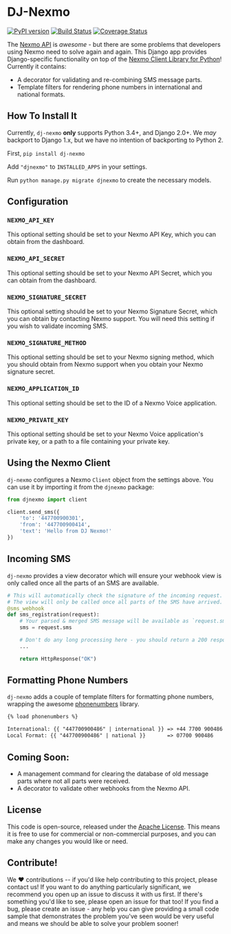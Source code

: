 # DJ-Nexmo

[![PyPI version](https://badge.fury.io/py/dj-nexmo.svg)](https://badge.fury.io/py/dj-nexmo)
[![Build Status](https://api.travis-ci.org/Nexmo/dj-nexmo.svg?branch=main)](https://travis-ci.org/Nexmo/dj-nexmo)
[![Coverage Status](https://coveralls.io/repos/github/Nexmo/dj-nexmo/badge.svg?branch=master)](https://coveralls.io/github/Nexmo/dj-nexmo?branch=master)

The [Nexmo API] is _awesome_ - but there are some problems that developers using Nexmo need to solve again and again.
This Django app provides Django-specific functionality on top of the [Nexmo Client Library for Python]! Currently it contains:

* A decorator for validating and re-combining SMS message parts.
* Template filters for rendering phone numbers in international and national formats.


## How To Install It

Currently, `dj-nexmo` **only** supports Python 3.4+, and Django 2.0+. We _may_ backport to Django 1.x, but we have no intention of backporting to Python 2.

First, `pip install dj-nexmo`

Add `"djnexmo"` to `INSTALLED_APPS` in your settings.

Run `python manage.py migrate djnexmo` to create the necessary models.


## Configuration

### `NEXMO_API_KEY`

This optional setting should be set to your Nexmo API Key, which you can obtain from the dashboard.

### `NEXMO_API_SECRET`

This optional setting should be set to your Nexmo API Secret, which you can obtain from the dashboard.

### `NEXMO_SIGNATURE_SECRET`

This optional setting should be set to your Nexmo Signature Secret, which you can obtain by contacting Nexmo support.
You will need this setting if you wish to validate incoming SMS.

### `NEXMO_SIGNATURE_METHOD`

This optional setting should be set to your Nexmo signing method, which you should obtain from Nexmo support when you
obtain your Nexmo signature secret.

### `NEXMO_APPLICATION_ID`

This optional setting should be set to the ID of a Nexmo Voice application.

### `NEXMO_PRIVATE_KEY`

This optional setting should be set to your Nexmo Voice application's private key, or a path to a file containing
your private key.


## Using the Nexmo Client

`dj-nexmo` configures a Nexmo `Client` object from the settings above. You can
use it by importing it from the `djnexmo` package:

```python
from djnexmo import client

client.send_sms({
    'to': '447700900301',
    'from': '447700900414',
    'text': 'Hello from DJ Nexmo!'
})
```


## Incoming SMS

`dj-nexmo` provides a view decorator which will ensure your webhook view is only called once all the parts of an SMS are
available.

```python
# This will automatically check the signature of the incoming request.
# The view will only be called once all parts of the SMS have arrived.
@sms_webhook
def sms_registration(request):
    # Your parsed & merged SMS message will be available as `request.sms`:
    sms = request.sms

    # Don't do any long processing here - you should return a 200 response as soon as possible.
    ...

    return HttpResponse("OK")
```


## Formatting Phone Numbers

`dj-nexmo` adds a couple of template filters for formatting phone numbers, wrapping the awesome
[phonenumbers] library.

```html
{% load phonenumbers %}

International: {{ "447700900486" | international }} => +44 7700 900486
Local Format: {{ "447700900486" | national }}       => 07700 900486
```

## Coming Soon:

* A management command for clearing the database of old message parts where not all parts were received.
* A decorator to validate other webhooks from the Nexmo API.


## License

This code is open-source, released under the [Apache License](LICENSE). This means it is free to use for commercial or non-commercial purposes, and you can make any changes you would like or need.

## Contribute!

We :heart: contributions -- if you'd like help contributing to this project, please contact us!
If you want to do anything particularly significant, we recommend you open up an issue
to discuss it with us first. If there's something you'd like to see, please open an issue for that
too! If you find a bug, please create an issue - any help you can give providing a small code sample that
demonstrates the problem you've seen would be very useful and means we should be able to solve
your problem sooner!

[Nexmo API]: https://developer.nexmo.com/
[phonenumbers]: https://github.com/daviddrysdale/python-phonenumbers
[Nexmo Client Library for Python]: https://github.com/nexmo/nexmo-python
